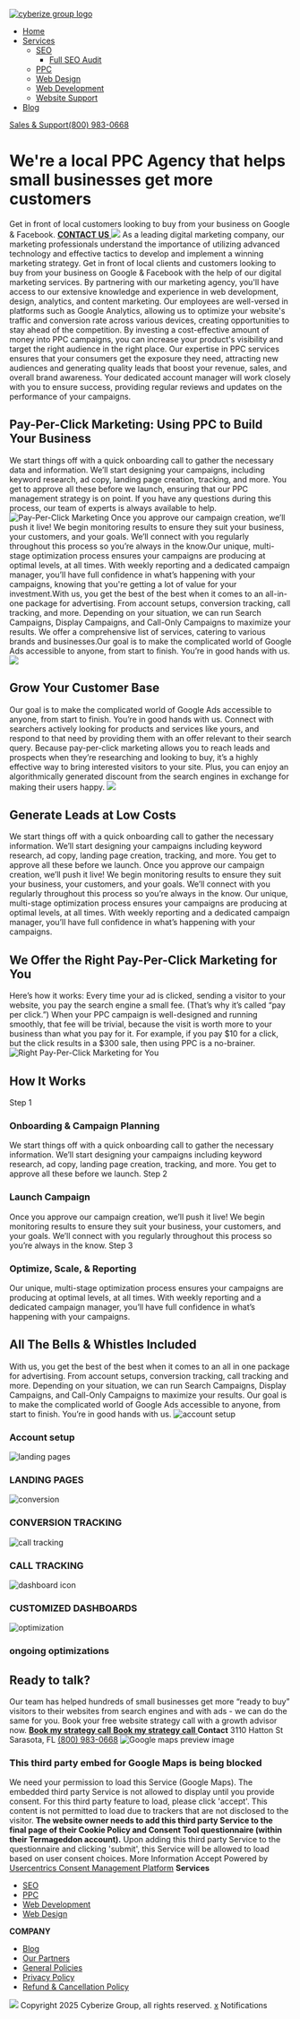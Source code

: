 [![cyberize group logo](https://cyberizegroup.com/wp-content/uploads/2020/12/Group-1027.png)](https://cyberizegroup.com/)
[](javascript:void\(0\))
  * [Home](https://cyberizegroup.com/)
  * [Services](https://cyberizegroup.com/ppc/)
    * [SEO](https://cyberizegroup.com/seo-services/)
      * [Full SEO Audit](https://cyberizegroup.com/full-seo-audit/)
    * [PPC](https://cyberizegroup.com/ppc/)
    * [Web Design](https://cyberizegroup.com/website-design/)
    * [Web Development](https://cyberizegroup.com/web-development/)
    * [Website Support](https://cyberizegroup.com/wordpress-support-options/)
  * [Blog](https://cyberizegroup.com/blog/)


[ Sales & Support(800) 983-0668 ](tel:+18009830668)
# We're a local PPC Agency that helps small businesses get more customers
Get in front of local customers looking to buy from your business on Google & Facebook.
[ **CONTACT US** ](https://cyberizegroup.com/ppc/)
![](https://cyberizegroup.com/wp-content/uploads/2021/01/PPC.png)
As a leading digital marketing company, our marketing professionals understand the importance of utilizing advanced technology and effective tactics to develop and implement a winning marketing strategy. Get in front of local clients and customers looking to buy from your business on Google & Facebook with the help of our digital marketing services.
By partnering with our marketing agency, you'll have access to our extensive knowledge and experience in web development, design, analytics, and content marketing. Our employees are well-versed in platforms such as Google Analytics, allowing us to optimize your website's traffic and conversion rate across various devices, creating opportunities to stay ahead of the competition.
By investing a cost-effective amount of money into PPC campaigns, you can increase your product's visibility and target the right audience in the right place. Our expertise in PPC services ensures that your consumers get the exposure they need, attracting new audiences and generating quality leads that boost your revenue, sales, and overall brand awareness.
Your dedicated account manager will work closely with you to ensure success, providing regular reviews and updates on the performance of your campaigns.
## **Pay-Per-Click Marketing: Using PPC to Build Your Business**
We start things off with a quick onboarding call to gather the necessary data and information. We’ll start designing your campaigns, including keyword research, ad copy, landing page creation, tracking, and more.
You get to approve all these before we launch, ensuring that our PPC management strategy is on point. If you have any questions during this process, our team of experts is always available to help.
![Pay-Per-Click Marketing](https://cyberizegroup.com/wp-content/uploads/2021/01/Group-1196.png)
Once you approve our campaign creation, we’ll push it live! We begin monitoring results to ensure they suit your business, your customers, and your goals. We’ll connect with you regularly throughout this process so you’re always in the know.Our unique, multi-stage optimization process ensures your campaigns are producing at optimal levels, at all times. With weekly reporting and a dedicated campaign manager, you’ll have full confidence in what’s happening with your campaigns, knowing that you're getting a lot of value for your investment.With us, you get the best of the best when it comes to an all-in-one package for advertising. From account setups, conversion tracking, call tracking, and more. Depending on your situation, we can run Search Campaigns, Display Campaigns, and Call-Only Campaigns to maximize your results. We offer a comprehensive list of services, catering to various brands and businesses.Our goal is to make the complicated world of Google Ads accessible to anyone, from start to finish. You’re in good hands with us.
![](https://cyberizegroup.com/wp-content/uploads/2021/01/Group-2306.png)
## **Grow Your Customer Base**
Our goal is to make the complicated world of Google Ads accessible to anyone, from start to finish. You’re in good hands with us.
Connect with searchers actively looking for products and services like yours, and respond to that need by providing them with an offer relevant to their search query.
Because pay-per-click marketing allows you to reach leads and prospects when they’re researching and looking to buy, it’s a highly effective way to bring interested visitors to your site. 
Plus, you can enjoy an algorithmically generated discount from the search engines in exchange for making their users happy.
![](https://cyberizegroup.com/wp-content/uploads/2021/01/Group-2305.png)
## **Generate Leads at Low Costs**
We start things off with a quick onboarding call to gather the necessary information. We’ll start designing your campaigns including keyword research, ad copy, landing page creation, tracking, and more. You get to approve all these before we launch.
Once you approve our campaign creation, we’ll push it live! We begin monitoring results to ensure they suit your business, your customers, and your goals. We’ll connect with you regularly throughout this process so you’re always in the know.
Our unique, multi-stage optimization process ensures your campaigns are producing at optimal levels, at all times. With weekly reporting and a dedicated campaign manager, you’ll have full confidence in what’s happening with your campaigns.
## **We Offer the Right Pay-Per-Click Marketing for You**
Here’s how it works: Every time your ad is clicked, sending a visitor to your website, you pay the search engine a small fee. (That’s why it’s called “pay per click.”)
When your PPC campaign is well-designed and running smoothly, that fee will be trivial, because the visit is worth more to your business than what you pay for it. For example, if you pay $10 for a click, but the click results in a $300 sale, then using PPC is a no-brainer.
![Right Pay-Per-Click Marketing for You](https://cyberizegroup.com/wp-content/uploads/2021/01/Mask-Group-24.png)
## **How It Works**
Step 1
### **Onboarding & Campaign Planning**
We start things off with a quick onboarding call to gather the necessary information. We’ll start designing your campaigns including keyword research, ad copy, landing page creation, tracking, and more. You get to approve all these before we launch.
Step 2
### **Launch Campaign**
Once you approve our campaign creation, we’ll push it live! We begin monitoring results to ensure they suit your business, your customers, and your goals. We’ll connect with you regularly throughout this process so you’re always in the know.
Step 3
### **Optimize, Scale, & Reporting**
Our unique, multi-stage optimization process ensures your campaigns are producing at optimal levels, at all times. With weekly reporting and a dedicated campaign manager, you’ll have full confidence in what’s happening with your campaigns.
## **All The Bells & Whistles Included**
With us, you get the best of the best when it comes to an all in one package for advertising. From account setups, conversion tracking, call tracking and more. Depending on your situation, we can run Search Campaigns, Display Campaigns, and Call-Only Campaigns to maximize your results.
Our goal is to make the complicated world of Google Ads accessible to anyone, from start to finish. You’re in good hands with us.
![account setup ](https://cyberizegroup.com/wp-content/uploads/2021/01/account-setup-icomn.png)
### **Account setup**
![landing pages](https://cyberizegroup.com/wp-content/uploads/2021/01/landing-pages-icon-1.png)
### **LANDING PAGES**
![conversion](https://cyberizegroup.com/wp-content/uploads/2021/01/conversion-icon-1.png)
### **CONVERSION TRACKING**
![call tracking ](https://cyberizegroup.com/wp-content/uploads/2021/01/call-tracking-icon-1-1.png)
### **CALL TRACKING**
![dashboard icon](https://cyberizegroup.com/wp-content/uploads/2021/01/dashboard-icon-1-1.png)
### **CUSTOMIZED DASHBOARDS**
![optimization ](https://cyberizegroup.com/wp-content/uploads/2021/01/optimization-ic0n-1.png)
### **ongoing optimizations**
## Ready to talk?
Our team has helped hundreds of small businesses get more “ready to buy” visitors to their websites from search engines and with ads - we can do the same for you. Book your free website strategy call with a growth advisor now.
[ **Book my strategy call** ](https://cyberizegroup.com/growth-call/)
[ **Book my strategy call** ](https://cyberizegroup.com/ppc/)
**Contact**
3110 Hatton St Sarasota, FL
[(800) 983-0668](tel:+18009830668)
![Google maps preview image](https://privacy-proxy-server.usercentrics.eu/googleMaps?center=NaN,NaN&size=1000x500&zoom=12)
### This third party embed for Google Maps is being blocked
We need your permission to load this Service (Google Maps). The embedded third party Service is not allowed to display until you provide consent. For this third party feature to load, please click 'accept'.
This content is not permitted to load due to trackers that are not disclosed to the visitor. **The website owner needs to add this third party Service to the final page of their Cookie Policy and Consent Tool questionnaire (within their Termageddon account).** Upon adding this third party Service to the questionnaire and clicking 'submit', this Service will be allowed to load based on user consent choices.
More Information  Accept 
Powered by [Usercentrics Consent Management Platform](https://usercentrics.com/)
**Services**
[](javascript:void\(0\))
  * [SEO](https://cyberizegroup.com/seo-services/)
  * [PPC](https://cyberizegroup.com/ppc/)
  * [Web Development](https://cyberizegroup.com/web-development/)
  * [Web Design](https://cyberizegroup.com/website-design/)


**COMPANY**
[](javascript:void\(0\))
  * [Blog](https://cyberizegroup.com/blog/)
  * [Our Partners](https://cyberizegroup.com/our-partners/)
  * [General Policies](https://cyberizegroup.com/general-policies/)
  * [Privacy Policy](https://cyberizegroup.com/privacy-policy/)
  * [Refund & Cancellation Policy](https://cyberizegroup.com/refund-cancellation-policy/)


![](https://cyberizegroup.com/wp-content/uploads/2020/12/Group-1027.png)
[ ](https://www.facebook.com/cyberizegroup/)
[ ](https://twitter.com/CyberizeGroup)
[ ](https://www.instagram.com/cyberizegroup/)
[ ](https://www.linkedin.com/company/cyberize-group/)
[ ](https://www.youtube.com/@cyberizegroup)
Copyright 2025 Cyberize Group, all rights reserved.
[x](javascript:void\(0\) "Close")
Notifications